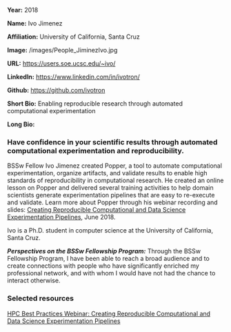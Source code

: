 **Year:** 2018

**Name:** Ivo Jimenez

**Affiliation:** University of California, Santa Cruz

**Image:** /images/People_JiminezIvo.jpg

**URL:** https://users.soe.ucsc.edu/~ivo/

**LinkedIn:** https://www.linkedin.com/in/ivotron/

**Github:** https://github.com/ivotron

**Short Bio:** Enabling reproducible research through automated computational experimentation  

**Long Bio:** 
### Have confidence in your scientific results through automated computational experimentation and reproducibility. 
BSSw Fellow Ivo Jimenez created Popper, a tool to automate computational experimentation, organize artifacts, and validate results to enable high standards of reproducibility in computational research. He created an online lesson on Popper and delivered several training activities to help domain scientists generate experimentation pipelines that are easy to re-execute and validate. Learn more about Popper through his webinar recording and slides: <a href="https://ideas-productivity.org/resources/series/hpc-best-practices-webinars/#webinar019Popper"> Creating Reproducible Computational and Data Science Experimentation Pipelines</a>, June 2018.

Ivo is a Ph.D. student in computer science at the University of California, Santa Cruz. 

***Perspectives on the BSSw Fellowship Program:*** Through the BSSw Fellowship Program, I have been able to reach a broad audience and to create connections with people who have significantly enriched my professional network, and with whom I would have not had the chance to interact otherwise.  

### Selected resources

<!-- <a href="https://falsifiable.us/" class="link-row">Popper Website</a> -->
<a href="https://ideas-productivity.org/resources/series/hpc-best-practices-webinars/#webinar019" class="link-row">HPC Best Practices Webinar:  Creating Reproducible Computational and Data Science Experimentation Pipelines</a>

